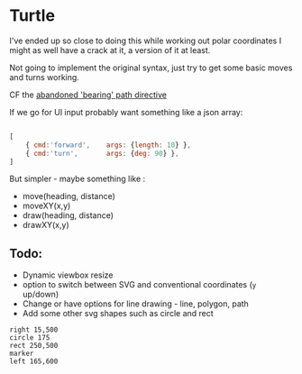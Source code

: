 Turtle
======


I've ended up so close to doing this while working out polar coordinates I might as well have a crack at it, a version of it at least.

Not going to implement the original syntax, just try to get some basic moves and turns working.

CF the [abandoned 'bearing' path directive](../path/path.md#Bearing)


If we go for UI input probably want something like a json array:
```js

[
	{ cmd:'forward',	args: {length: 10} },
	{ cmd:'turn',		args: {deg: 90} },
]

```
But simpler - maybe something like :

* move(heading, distance)
* moveXY(x,y)
* draw(heading, distance)
* drawXY(x,y)





Todo:
-----
* Dynamic viewbox resize
* option to switch between SVG and conventional coordinates (`y` up/down)
* Change or have options for line drawing - line, polygon, path
* Add some other svg shapes such as circle and rect




```
right 15,500
circle 175
rect 250,500
marker
left 165,600
```
